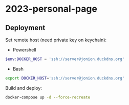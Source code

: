 # 2023-personal-page

## Deployment

Set remote host (need private key on keychain):

- Powershell
```powershell
$env:DOCKER_HOST = 'ssh://server@jonion.duckdns.org'
```

- Bash
```bash
export DOCKER_HOST='ssh://server@jonion.duckdns.org'
```

Build and deploy:

```bash
docker-compose up -d --force-recreate
```